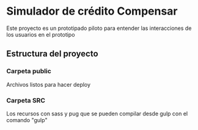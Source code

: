 # Simulador de crédito Compensar

Este proyecto es un prototipado piloto para entender las interacciones de los usuarios en el prototipo 

## Estructura del proyecto

### Carpeta public
Archivos listos para hacer deploy
### Carpeta SRC 
Los recursos con sass y pug que se pueden compilar desde gulp con el comando "gulp"